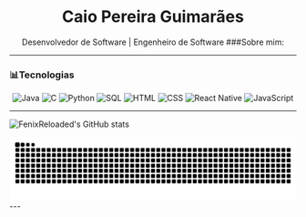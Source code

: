 <h1 align="center">Caio Pereira Guimarães</h1>
<p align="center">Desenvolvedor de Software | Engenheiro de Software
###Sobre mim:
  
<!--
**FenixReloaded/FenixReloaded** is a ✨ _special_ ✨ repository because its `README.md` (this file) appears on your GitHub profile.

Here are some ideas to get you started:

- 🔭 I’m currently working on ...
- 🌱 I’m currently learning ...
- 👯 I’m looking to collaborate on ...
- 🤔 I’m looking for help with ...
- 💬 Ask me about ...
- 📫 How to reach me: ...
- 😄 Pronouns: ...
- ⚡ Fun fact: ...
-->
---
<h3>📊Tecnologias</h3>
<div align="center">
  <img src="https://img.shields.io/badge/Java-ED8B00?style=for-the-badge&logo=openjdk&logoColor=white" alt="Java"/>
  <img src="https://img.shields.io/badge/C-00599C?style=for-the-badge&logo=c&logoColor=white" alt="C"/>
  <img src="https://img.shields.io/badge/Python-3776AB?style=for-the-badge&logo=python&logoColor=white" alt="Python"/>
  <img src="https://img.shields.io/badge/MySQL-4479A1?style=for-the-badge&logo=mysql&logoColor=white" alt="SQL"/>
  <img src="https://img.shields.io/badge/HTML5-E34F26?style=for-the-badge&logo=html5&logoColor=white" alt="HTML"/>
  <img src="https://img.shields.io/badge/CSS3-1572B6?style=for-the-badge&logo=css3&logoColor=white" alt="CSS"/>
  <img src="https://img.shields.io/badge/React_Native-20232A?style=for-the-badge&logo=react&logoColor=61DAFB" alt="React Native"/>
  <img src="https://img.shields.io/badge/JavaScript-F7DF1E?style=for-the-badge&logo=javascript&logoColor=black" alt="JavaScript"/>
</div>

---

![FenixReloaded's GitHub stats](https://github-readme-stats.vercel.app/api?username=FenixReloaded&show_icons=true&theme=github_dark_dimmed)

<picture>
  <source media="(prefers-color-scheme: dark)" srcset="https://raw.githubusercontent.com/FenixReloaded/FenixReloaded/output/github-contribution-grid-snake-dark.svg">
  <source media="(prefers-color-scheme: dark)" srcset="https://raw.githubusercontent.com/FenixReloaded/FenixReloaded/output/github-contribution-grid-snake.svg">
  <img alt="github contribution grid snake animation" src="https://raw.githubusercontent.com/FenixReloaded/FenixReloaded/output/github-contribution-grid-snake.svg">
</picture>
---

